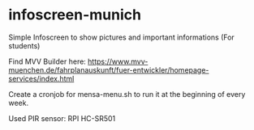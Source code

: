 # infoscreen-munich

Simple Infoscreen to show pictures and important informations (For students)

Find MVV Builder here:
https://www.mvv-muenchen.de/fahrplanauskunft/fuer-entwickler/homepage-services/index.html


Create a cronjob for mensa-menu.sh to run it at the beginning of every week.



Used PIR sensor: RPI HC-SR501 
